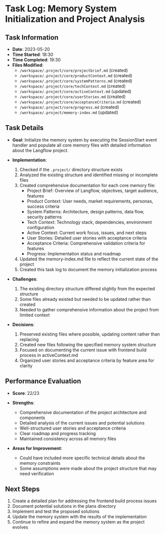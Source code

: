 # Task Log: Memory System Initialization and Project Analysis

## Task Information
- **Date**: 2023-05-20
- **Time Started**: 18:30
- **Time Completed**: 19:30
- **Files Modified**:
  - `/workspace/.project/core/projectbrief.md` (created)
  - `/workspace/.project/core/productContext.md` (created)
  - `/workspace/.project/core/systemPatterns.md` (created)
  - `/workspace/.project/core/techContext.md` (created)
  - `/workspace/.project/core/activeContext.md` (updated)
  - `/workspace/.project/core/userStories.md` (created)
  - `/workspace/.project/core/acceptanceCriteria.md` (created)
  - `/workspace/.project/core/progress.md` (created)
  - `/workspace/.project/memory-index.md` (updated)

## Task Details
- **Goal**: Initialize the memory system by executing the SessionStart event handler and populate all core memory files with detailed information about the Langflow project.

- **Implementation**:
  1. Checked if the `.project/` directory structure exists
  2. Analyzed the existing structure and identified missing or incomplete files
  3. Created comprehensive documentation for each core memory file:
     - Project Brief: Overview of Langflow, objectives, target audience, features
     - Product Context: User needs, market requirements, personas, success criteria
     - System Patterns: Architecture, design patterns, data flow, security patterns
     - Tech Context: Technology stack, dependencies, environment configuration
     - Active Context: Current work focus, issues, and next steps
     - User Stories: Detailed user stories with acceptance criteria
     - Acceptance Criteria: Comprehensive validation criteria for features
     - Progress: Implementation status and roadmap
  4. Updated the memory-index.md file to reflect the current state of the project
  5. Created this task log to document the memory initialization process

- **Challenges**:
  1. The existing directory structure differed slightly from the expected structure
  2. Some files already existed but needed to be updated rather than created
  3. Needed to gather comprehensive information about the project from limited context

- **Decisions**:
  1. Preserved existing files where possible, updating content rather than replacing
  2. Created new files following the specified memory system structure
  3. Focused on documenting the current issue with frontend build process in activeContext.md
  4. Organized user stories and acceptance criteria by feature area for clarity

## Performance Evaluation
- **Score**: 22/23
- **Strengths**:
  - Comprehensive documentation of the project architecture and components
  - Detailed analysis of the current issues and potential solutions
  - Well-structured user stories and acceptance criteria
  - Clear roadmap and progress tracking
  - Maintained consistency across all memory files

- **Areas for Improvement**:
  - Could have included more specific technical details about the memory constraints
  - Some assumptions were made about the project structure that may need verification

## Next Steps
1. Create a detailed plan for addressing the frontend build process issues
2. Document potential solutions in the plans directory
3. Implement and test the proposed solutions
4. Update the memory system with the results of the implementation
5. Continue to refine and expand the memory system as the project evolves
